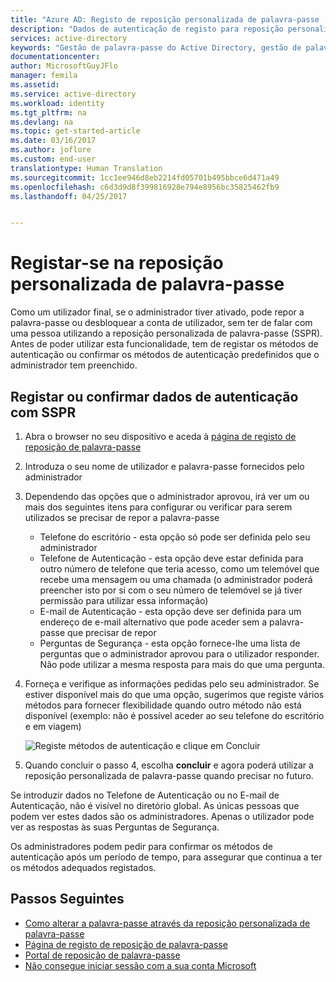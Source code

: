 ```yaml
---
title: "Azure AD: Registo de reposição personalizada de palavra-passe | Microsoft Docs"
description: "Dados de autenticação de registo para reposição personalizada de palavra-passe"
services: active-directory
keywords: "Gestão de palavra-passe do Active Directory, gestão de palavra-passe, reposição personalizada de palavra-passe do Azure AD, SSPR"
documentationcenter: 
author: MicrosoftGuyJFlo
manager: femila
ms.assetid: 
ms.service: active-directory
ms.workload: identity
ms.tgt_pltfrm: na
ms.devlang: na
ms.topic: get-started-article
ms.date: 03/16/2017
ms.author: joflore
ms.custom: end-user
translationtype: Human Translation
ms.sourcegitcommit: 1cc1ee946d8eb2214fd05701b495bbce6d471a49
ms.openlocfilehash: c6d3d9d8f399816928e794e8956bc35825462fb9
ms.lasthandoff: 04/25/2017


---
```

# <a name="register-for-self-service-password-reset"></a>Registar-se na reposição personalizada de palavra-passe

Como um utilizador final, se o administrador tiver ativado, pode repor a palavra-passe ou desbloquear a conta de utilizador, sem ter de falar com uma pessoa utilizando a reposição personalizada de palavra-passe (SSPR). Antes de poder utilizar esta funcionalidade, tem de registar os métodos de autenticação ou confirmar os métodos de autenticação predefinidos que o administrador tem preenchido.

## <a name="register-or-confirm-authentication-data-with-sspr"></a>Registar ou confirmar dados de autenticação com SSPR

1. Abra o browser no seu dispositivo e aceda à [página de registo de reposição de palavra-passe](http://aka.ms/ssprsetup)
2. Introduza o seu nome de utilizador e palavra-passe fornecidos pelo administrador
3. Dependendo das opções que o administrador aprovou, irá ver um ou mais dos seguintes itens para configurar ou verificar para serem utilizados se precisar de repor a palavra-passe
    * Telefone do escritório - esta opção só pode ser definida pelo seu administrador
    * Telefone de Autenticação - esta opção deve estar definida para outro número de telefone que teria acesso, como um telemóvel que recebe uma mensagem ou uma chamada (o administrador poderá preencher isto por si com o seu número de telemóvel se já tiver permissão para utilizar essa informação)
    * E-mail de Autenticação - esta opção deve ser definida para um endereço de e-mail alternativo que pode aceder sem a palavra-passe que precisar de repor
    * Perguntas de Segurança - esta opção fornece-lhe uma lista de perguntas que o administrador aprovou para o utilizador responder. Não pode utilizar a mesma resposta para mais do que uma pergunta.
4. Forneça e verifique as informações pedidas pelo seu administrador. Se estiver disponível mais do que uma opção, sugerimos que registe vários métodos para fornecer flexibilidade quando outro método não está disponível (exemplo: não é possível aceder ao seu telefone do escritório e em viagem)

    ![Registe métodos de autenticação e clique em Concluir][Register]

5. Quando concluir o passo 4, escolha **concluir** e agora poderá utilizar a reposição personalizada de palavra-passe quando precisar no futuro.

Se introduzir dados no Telefone de Autenticação ou no E-mail de Autenticação, não é visível no diretório global. As únicas pessoas que podem ver estes dados são os administradores. Apenas o utilizador pode ver as respostas às suas Perguntas de Segurança.

Os administradores podem pedir para confirmar os métodos de autenticação após um período de tempo, para assegurar que continua a ter os métodos adequados registados.

## <a name="next-steps"></a>Passos Seguintes

* [Como alterar a palavra-passe através da reposição personalizada de palavra-passe](active-directory-passwords-update-your-own-password.md)
* [Página de registo de reposição de palavra-passe](http://aka.ms/ssprsetup)
* [Portal de reposição de palavra-passe](https://passwordreset.microsoftonline.com/)
* [Não consegue iniciar sessão com a sua conta Microsoft](https://support.microsoft.com/help/12429/microsoft-account-sign-in-cant)

[Register]: ./media/active-directory-passwords-reset-register/register-2-methods.png "Página de registo de reposição de palavra-passe que mostra métodos registados e o botão de conclusão"

